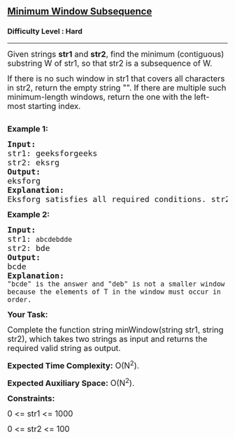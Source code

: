 <h2><a href="https://practice.geeksforgeeks.org/problems/minimum-window-subsequence/1?page=4&difficulty[]=2&sortBy=accuracy">Minimum Window Subsequence</a></h2><h3>Difficulty Level : Hard</h3><hr><div class="problems_problem_content__Xm_eO"><p dir="ltr"><span style="font-size:18px">Given strings <strong>str1</strong> and <strong>str2</strong>, find the minimum (contiguous) substring W of str1, so that str2 is a subsequence of W.</span></p>

<p dir="ltr"><span style="font-size:18px">If there is no such window in str1 that covers all characters in str2, return the empty string "". If there are multiple such minimum-length windows, return the one with the left-most starting index.</span><br>
&nbsp;</p>

<p dir="ltr"><strong><span style="font-size:18px">Example 1:</span></strong></p>

<pre><span style="font-size:18px"><strong>Input:</strong> </span>
<span style="font-size:18px">str1: geeksforgeeks</span>
<span style="font-size:18px">str2: eksrg</span>
<strong><span style="font-size:18px">Output: </span></strong>
<span style="font-size:18px">eksforg</span>
<strong><span style="font-size:18px">Explanation: </span></strong>
<span style="font-size:18px">Eksforg satisfies all required conditions. str2 is its subsequence and it is longest and leftmost among all possible valid substrings of str1.</span>
</pre>

<p dir="ltr"><strong><span style="font-size:18px">Example 2:</span></strong></p>

<pre><span style="font-size:18px"><strong>Input:</strong> </span>
<span style="font-size:18px">str1: <code>abcdebdde</code></span>
<span style="font-size:18px">str2: bde</span>
<strong><span style="font-size:18px">Output: </span></strong>
<span style="font-size:18px">bcde</span>
<strong><span style="font-size:18px">Explanation: </span></strong>
<span style="font-size:18px"><code>"bcde" is the answer and "deb" is not a smaller window because the elements of T in the window must occur in order.</code></span></pre>

<p><strong><span style="font-size:18px">Your Task:</span></strong></p>

<p dir="ltr"><span style="font-size:18px">Complete the function string minWindow(string str1, string str2), which takes two strings as input and returns the required valid string as output.</span></p>

<p dir="ltr"><span style="font-size:18px"><strong>Expected Time Complexity:</strong> O(N<sup>2</sup>).</span></p>

<p dir="ltr"><span style="font-size:18px"><strong>Expected Auxiliary Space:</strong> O(N<sup>2</sup>).</span></p>

<p dir="ltr"><strong><span style="font-size:18px">Constraints:</span></strong></p>

<p dir="ltr"><span style="font-size:18px">0 &lt;= str1 &lt;= 1000</span></p>

<p dir="ltr"><span style="font-size:18px">0 &lt;= str2 &lt;= 100</span></p>

<p>&nbsp;</p>
</div>